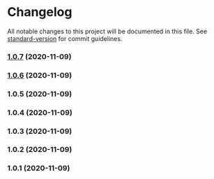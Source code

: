 # Changelog

All notable changes to this project will be documented in this file. See [standard-version](https://github.com/conventional-changelog/standard-version) for commit guidelines.

### [1.0.7](https://github.com/discussion4all/testing/compare/v1.0.6...v1.0.7) (2020-11-09)

### [1.0.6](https://github.com/discussion4all/testing/compare/v1.0.5...v1.0.6) (2020-11-09)

### 1.0.5 (2020-11-09)

### 1.0.4 (2020-11-09)

### 1.0.3 (2020-11-09)

### 1.0.2 (2020-11-09)

### 1.0.1 (2020-11-09)
